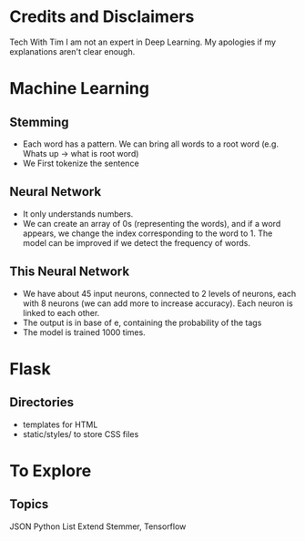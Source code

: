 # Credits and Disclaimers
Tech With Tim
I am not an expert in Deep Learning. My apologies if my explanations aren't clear enough.

# Machine Learning 
## Stemming
- Each word has a pattern. We can bring all words to a root word (e.g. Whats up -> what is root word)
- We First tokenize the sentence
## Neural Network
- It only understands numbers.
- We can create an array of 0s (representing the words), and if a word appears, we change the index corresponding to the word to 1. The model can be improved if we detect the frequency of words. 
## This Neural Network
- We have about 45 input neurons, connected to 2 levels of neurons, each with 8 neurons (we can add more to increase accuracy). Each neuron is linked to each other.
- The output is in base of e, containing the probability of the tags
- The model is trained 1000 times. 

# Flask
## Directories
- templates for HTML
- static/styles/ to store CSS files

# To Explore
## Topics
JSON 
Python List Extend
Stemmer, Tensorflow
